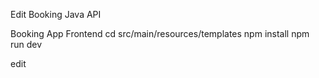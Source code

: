 Edit Booking Java API


Booking App Frontend
cd src/main/resources/templates
npm install
npm run dev

edit
